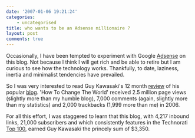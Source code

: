 ```yaml
---
date: '2007-01-06 19:21:24'
categories:
    - uncategorised
title: who wants to be an Adsense millionaire ?
layout: post
comments: true
---
```


Occasionally, I have been tempted to experiment with Google
[Adsense](https://www.google.com/adsense/default?destination=/adsense/home)
on this blog. Not because I think I will get rich and be able to retire
but I am curious to see how the technology works. Thankfully, to date,
laziness, inertia and minimalist tendencies have prevailed.

So I was very interested to read Guy Kawasaki's 12 month
[review](http://blog.guykawasaki.com/2007/01/a_review_of_my_.html) of
his popular [blog](http://blog.guykawasaki.com/). 'How To Change The
World' received 2.5 million page views (slightly more than my humble
blog), 7,000 comments (again, slightly more than my statistics) and
2,000 trackbacks (1,999 more than me) in 2006.

For all this effort, I was staggered to learn that this blog, with 4,217
inbound links, 21,000 subscribers and which consistently features in the
Technorati [Top 100](http://technorati.com/pop/blogs/), earned Guy
Kawasaki the princely sum of $3,350.

